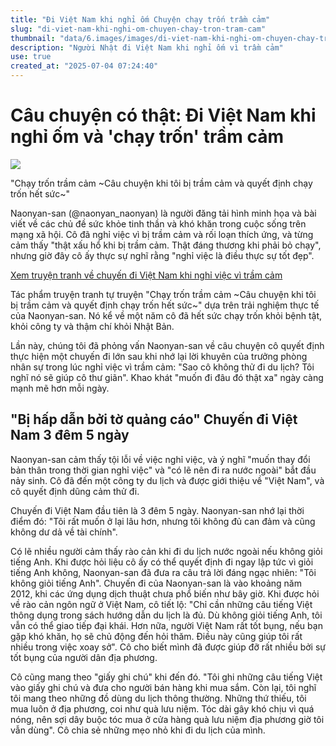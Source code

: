 ```yaml
---
title: "Đi Việt Nam khi nghỉ ốm Chuyện chạy trốn trầm cảm"
slug: "di-viet-nam-khi-nghi-om-chuyen-chay-tron-tram-cam"
thumbnail: "data/6.images/images/di-viet-nam-khi-nghi-om-chuyen-chay-tron-tram-cam.webp"
description: "Người Nhật đi Việt Nam khi nghỉ ốm vì trầm cảm"
use: true
created_at: "2025-07-04 07:24:40"
---
```


# Câu chuyện có thật: Đi Việt Nam khi nghỉ ốm và 'chạy trốn' trầm cảm

![](/images/20250704-01275817-tkwalk-000-1-view.webp)

"Chạy trốn trầm cảm ~Câu chuyện khi tôi bị trầm cảm và quyết định chạy trốn hết sức~"

Naonyan-san (@naonyan\_naonyan) là người đăng tải hình minh họa và bài viết về các chủ đề sức khỏe tinh thần và khó khăn trong cuộc sống trên mạng xã hội. Cô đã nghỉ việc vì bị trầm cảm và rối loạn thích ứng, và từng cảm thấy "thật xấu hổ khi bị trầm cảm. Thật đáng thương khi phải bỏ chạy", nhưng giờ đây cô ấy thực sự nghĩ rằng "nghỉ việc là điều thực sự tốt đẹp".

[Xem truyện tranh về chuyến đi Việt Nam khi nghỉ việc vì trầm cảm](https://www.walkerplus.com/article/1275817/image14868227.html)

Tác phẩm truyện tranh tự truyện "Chạy trốn trầm cảm ~Câu chuyện khi tôi bị trầm cảm và quyết định chạy trốn hết sức~" dựa trên trải nghiệm thực tế của Naonyan-san. Nó kể về một năm cô đã hết sức chạy trốn khỏi bệnh tật, khỏi công ty và thậm chí khỏi Nhật Bản.

Lần này, chúng tôi đã phỏng vấn Naonyan-san về câu chuyện cô quyết định thực hiện một chuyến đi lớn sau khi nhớ lại lời khuyên của trưởng phòng nhân sự trong lúc nghỉ việc vì trầm cảm: "Sao cô không thử đi du lịch? Tôi nghĩ nó sẽ giúp cô thư giãn". Khao khát "muốn đi đâu đó thật xa" ngày càng mạnh mẽ hơn mỗi ngày.

## "Bị hấp dẫn bởi tờ quảng cáo" Chuyến đi Việt Nam 3 đêm 5 ngày

Naonyan-san cảm thấy tội lỗi về việc nghỉ việc, và ý nghĩ "muốn thay đổi bản thân trong thời gian nghỉ việc" và "có lẽ nên đi ra nước ngoài" bắt đầu nảy sinh. Cô đã đến một công ty du lịch và được giới thiệu về "Việt Nam", và cô quyết định dũng cảm thử đi.

Chuyến đi Việt Nam đầu tiên là 3 đêm 5 ngày. Naonyan-san nhớ lại thời điểm đó: "Tôi rất muốn ở lại lâu hơn, nhưng tôi không đủ can đảm và cũng không dư dả về tài chính".

Có lẽ nhiều người cảm thấy rào cản khi đi du lịch nước ngoài nếu không giỏi tiếng Anh. Khi được hỏi liệu cô ấy có thể quyết định đi ngay lập tức vì giỏi tiếng Anh không, Naonyan-san đã đưa ra câu trả lời đáng ngạc nhiên: "Tôi không giỏi tiếng Anh". Chuyến đi của Naonyan-san là vào khoảng năm 2012, khi các ứng dụng dịch thuật chưa phổ biến như bây giờ. Khi được hỏi về rào cản ngôn ngữ ở Việt Nam, cô tiết lộ: "Chỉ cần những câu tiếng Việt thông dụng trong sách hướng dẫn du lịch là đủ. Dù không giỏi tiếng Anh, tôi vẫn có thể giao tiếp đại khái. Hơn nữa, người Việt Nam rất tốt bụng, nếu bạn gặp khó khăn, họ sẽ chủ động đến hỏi thăm. Điều này cũng giúp tôi rất nhiều trong việc xoay sở". Cô cho biết mình đã được giúp đỡ rất nhiều bởi sự tốt bụng của người dân địa phương.

Cô cũng mang theo "giấy ghi chú" khi đến đó. "Tôi ghi những câu tiếng Việt vào giấy ghi chú và đưa cho người bán hàng khi mua sắm. Còn lại, tôi nghĩ tôi mang theo những đồ dùng du lịch thông thường. Những thứ thiếu, tôi mua luôn ở địa phương, coi như quà lưu niệm. Tóc dài gây khó chịu vì quá nóng, nên sợi dây buộc tóc mua ở cửa hàng quà lưu niệm địa phương giờ tôi vẫn dùng". Cô chia sẻ những mẹo nhỏ khi đi du lịch của mình.
